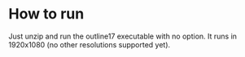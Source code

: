 # How to run

Just unzip and run the outline17 executable with no option. It runs in 1920x1080 (no other resolutions
supported yet).
